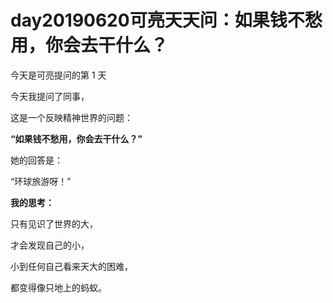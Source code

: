 # day20190620可亮天天问：如果钱不愁用，你会去干什么？

今天是可亮提问的第 1 天



今天我提问了同事，

这是一个反映精神世界的问题：

**“如果钱不愁用，你会去干什么？”**

她的回答是：

“环球旅游呀！”


**我的思考：**

只有见识了世界的大，

才会发现自己的小，

小到任何自己看来天大的困难，

都变得像只地上的蚂蚁。
